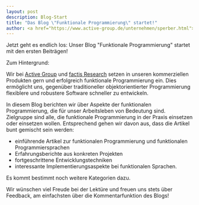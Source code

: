 ```yaml
---
layout: post
description: Blog-Start
title: "Das Blog \"Funktionale Programmierung\" startet!"
author: <a href="https://www.active-group.de/unternehmen/sperber.html">Michael Sperber</a>
---
```


Jetzt geht es endlich los: Unser Blog "Funktionale Programmierung"
startet mit den ersten Beiträgen!

Zum Hintergrund:

Wir bei [Active Group](http://www.active-group.de/) und [factis
Research](http://www.factisresearch.com/) setzen in unseren
kommerziellen Produkten gern und erfolgreich funktionale
Programmierung ein.  Dies ermöglicht uns, gegenüber traditioneller
objektorientierter Programmierung flexiblere und robustere Software
schneller zu entwickeln.

In diesem Blog berichten wir über Aspekte der funktionalen
Programmierung, die für unser Arbeitsleben von Bedeutung sind.
Zielgruppe sind alle, die funktionale Programmierung in der Praxis
einsetzen oder einsetzen wollen.  Entsprechend gehen wir davon aus,
dass die Artikel bunt gemischt sein werden:

- einführende Artikel zur funktionalen Programmierung und funktionalen
  Programmiersprachen
- Erfahrungsberichte aus konkreten Projekten
- fortgeschrittene Entwicklungstechniken
- interessante Implementierungsaspekte bei funktionalen Sprachen.

Es kommt bestimmt noch weitere Kategorien dazu.

Wir wünschen viel Freude bei der Lektüre und freuen uns stets über
Feedback, am einfachsten über die Kommentarfunktion des Blogs!

